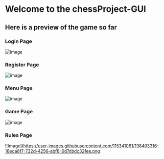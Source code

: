 <h1> Welcome to the chessProject-GUI </h1>

<h2>Here is a preview of the game so far</h2>

<h3>Login Page</h3>

![image](https://user-images.githubusercontent.com/115341061/198403174-153e3b96-d07b-40a6-b6a2-17cafd8beac8.png)

<h3>Register Page</h3>

![image](https://user-images.githubusercontent.com/115341061/198403225-478d9fc0-0aca-4bf8-b146-71a5b5e517f7.png)

<h3>Menu Page</h3>

![image](https://user-images.githubusercontent.com/115341061/198403259-d69ff775-5dbf-45e1-86d8-7d53e021c3f6.png)

<h3>Game Page</h3>

![image](https://user-images.githubusercontent.com/115341061/198403288-3c6d8163-cefb-45a0-ac68-67384be032f0.png)

<h3>Rules Page</h3>

![image](https://user-images.githubusercontent.com/115341061/198403316-18eca8f7-722d-4256-abf8-6d7dbdc32fee.png
